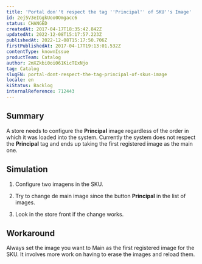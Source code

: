 ```yaml
---
title: 'Portal don''t respect the tag ''Principal'' of SKU''s Image'
id: 2ej5V3eIGgkUoo0Omgacc6
status: CHANGED
createdAt: 2017-04-17T18:35:42.842Z
updatedAt: 2022-12-08T15:17:57.223Z
publishedAt: 2022-12-08T15:17:50.706Z
firstPublishedAt: 2017-04-17T19:13:01.532Z
contentType: knownIssue
productTeam: Catalog
author: 2mXZkbi0oi061KicTExNjo
tag: Catalog
slugEN: portal-dont-respect-the-tag-principal-of-skus-image
locale: en
kiStatus: Backlog
internalReference: 712443
---
```


## Summary


A store needs to configure the **Principal** image regardless of the order in which it was loaded into the system. Currently the system does not respect the **Principal** tag and ends up taking the first registered image as the main one.



##

## Simulation



1. Configure two imagens in the SKU.

2. Try to change de main image since the button **Principal** in the list of images.

3. Look in the store front if the change works.



##

## Workaround


Always set the image you want to Main as the first registered image for the SKU. It involves more work on having to erase the images and reload them.

